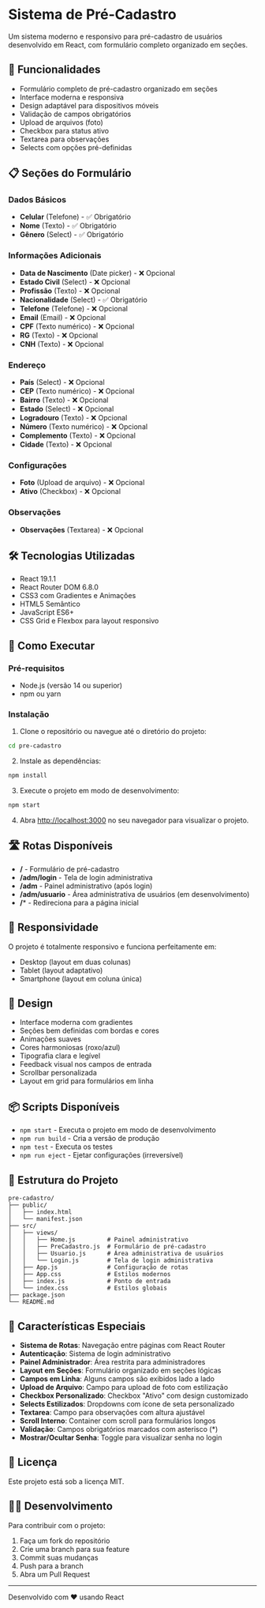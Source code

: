 # Sistema de Pré-Cadastro

Um sistema moderno e responsivo para pré-cadastro de usuários desenvolvido em React, com formulário completo organizado em seções.

## 🚀 Funcionalidades

- Formulário completo de pré-cadastro organizado em seções
- Interface moderna e responsiva
- Design adaptável para dispositivos móveis
- Validação de campos obrigatórios
- Upload de arquivos (foto)
- Checkbox para status ativo
- Textarea para observações
- Selects com opções pré-definidas

## 📋 Seções do Formulário

### **Dados Básicos**
- **Celular** (Telefone) - ✅ Obrigatório
- **Nome** (Texto) - ✅ Obrigatório  
- **Gênero** (Select) - ✅ Obrigatório

### **Informações Adicionais**
- **Data de Nascimento** (Date picker) - ❌ Opcional
- **Estado Civil** (Select) - ❌ Opcional
- **Profissão** (Texto) - ❌ Opcional
- **Nacionalidade** (Select) - ✅ Obrigatório
- **Telefone** (Telefone) - ❌ Opcional
- **Email** (Email) - ❌ Opcional
- **CPF** (Texto numérico) - ❌ Opcional
- **RG** (Texto) - ❌ Opcional
- **CNH** (Texto) - ❌ Opcional

### **Endereço**
- **País** (Select) - ❌ Opcional
- **CEP** (Texto numérico) - ❌ Opcional
- **Bairro** (Texto) - ❌ Opcional
- **Estado** (Select) - ❌ Opcional
- **Logradouro** (Texto) - ❌ Opcional
- **Número** (Texto numérico) - ❌ Opcional
- **Complemento** (Texto) - ❌ Opcional
- **Cidade** (Texto) - ❌ Opcional

### **Configurações**
- **Foto** (Upload de arquivo) - ❌ Opcional
- **Ativo** (Checkbox) - ❌ Opcional

### **Observações**
- **Observações** (Textarea) - ❌ Opcional

## 🛠️ Tecnologias Utilizadas

- React 19.1.1
- React Router DOM 6.8.0
- CSS3 com Gradientes e Animações
- HTML5 Semântico
- JavaScript ES6+
- CSS Grid e Flexbox para layout responsivo

## 🚀 Como Executar

### Pré-requisitos

- Node.js (versão 14 ou superior)
- npm ou yarn

### Instalação

1. Clone o repositório ou navegue até o diretório do projeto:
```bash
cd pre-cadastro
```

2. Instale as dependências:
```bash
npm install
```

3. Execute o projeto em modo de desenvolvimento:
```bash
npm start
```

4. Abra [http://localhost:3000](http://localhost:3000) no seu navegador para visualizar o projeto.

## 🛣️ Rotas Disponíveis

- **/** - Formulário de pré-cadastro
- **/adm/login** - Tela de login administrativa
- **/adm** - Painel administrativo (após login)
- **/adm/usuario** - Área administrativa de usuários (em desenvolvimento)
- **/*** - Redireciona para a página inicial

## 📱 Responsividade

O projeto é totalmente responsivo e funciona perfeitamente em:
- Desktop (layout em duas colunas)
- Tablet (layout adaptativo)
- Smartphone (layout em coluna única)

## 🎨 Design

- Interface moderna com gradientes
- Seções bem definidas com bordas e cores
- Animações suaves
- Cores harmoniosas (roxo/azul)
- Tipografia clara e legível
- Feedback visual nos campos de entrada
- Scrollbar personalizada
- Layout em grid para formulários em linha

## 📦 Scripts Disponíveis

- `npm start` - Executa o projeto em modo de desenvolvimento
- `npm run build` - Cria a versão de produção
- `npm test` - Executa os testes
- `npm run eject` - Ejetar configurações (irreversível)

## 🔧 Estrutura do Projeto

```
pre-cadastro/
├── public/
│   ├── index.html
│   └── manifest.json
├── src/
│   ├── views/
│   │   ├── Home.js         # Painel administrativo
│   │   ├── PreCadastro.js  # Formulário de pré-cadastro
│   │   ├── Usuario.js      # Área administrativa de usuários
│   │   └── Login.js        # Tela de login administrativa
│   ├── App.js              # Configuração de rotas
│   ├── App.css             # Estilos modernos
│   ├── index.js            # Ponto de entrada
│   └── index.css           # Estilos globais
├── package.json
└── README.md
```

## 🎯 Características Especiais

- **Sistema de Rotas**: Navegação entre páginas com React Router
- **Autenticação**: Sistema de login administrativo
- **Painel Administrador**: Área restrita para administradores
- **Layout em Seções**: Formulário organizado em seções lógicas
- **Campos em Linha**: Alguns campos são exibidos lado a lado
- **Upload de Arquivo**: Campo para upload de foto com estilização
- **Checkbox Personalizado**: Checkbox "Ativo" com design customizado
- **Selects Estilizados**: Dropdowns com ícone de seta personalizado
- **Textarea**: Campo para observações com altura ajustável
- **Scroll Interno**: Container com scroll para formulários longos
- **Validação**: Campos obrigatórios marcados com asterisco (*)
- **Mostrar/Ocultar Senha**: Toggle para visualizar senha no login

## 📄 Licença

Este projeto está sob a licença MIT.

## 👨‍💻 Desenvolvimento

Para contribuir com o projeto:

1. Faça um fork do repositório
2. Crie uma branch para sua feature
3. Commit suas mudanças
4. Push para a branch
5. Abra um Pull Request

---

Desenvolvido com ❤️ usando React
